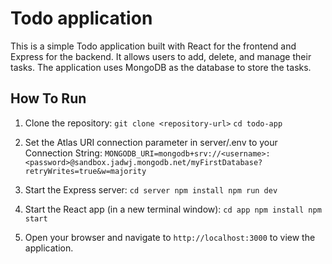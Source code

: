 # Todo application

This is a simple Todo application built with React for the frontend and Express for the backend. It allows users to add, delete, and manage their tasks. The application uses MongoDB as the database to store the tasks.

## How To Run

1. Clone the repository:
   `git clone <repository-url>`
   `cd todo-app`

2. Set the Atlas URI connection parameter in server/.env to your Connection String:
   `MONGODB_URI=mongodb+srv://<username>:<password>@sandbox.jadwj.mongodb.net/myFirstDatabase?retryWrites=true&w=majority`

3. Start the Express server:
   `cd server
npm install
npm run dev`

4. Start the React app (in a new terminal window):
   `cd app
npm install
npm start`

5. Open your browser and navigate to `http://localhost:3000` to view the application.
